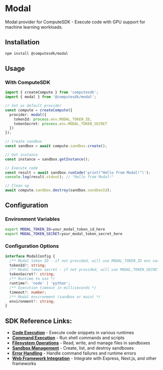 # Modal

Modal provider for ComputeSDK - Execute code with GPU support for machine learning workloads.

## Installation

```bash
npm install @computesdk/modal
```

## Usage

### With ComputeSDK

```typescript
import { createCompute } from 'computesdk';
import { modal } from '@computesdk/modal';

// Set as default provider
const compute = createCompute({ 
  provider: modal({ 
    tokenId: process.env.MODAL_TOKEN_ID,
    tokenSecret: process.env.MODAL_TOKEN_SECRET
  }) 
});

// Create sandbox
const sandbox = await compute.sandbox.create();

// Get instance
const instance = sandbox.getInstance();

// Execute code
const result = await sandbox.runCode('print("Hello from Modal!")');
console.log(result.stdout); // "Hello from Modal!"

// Clean up
await compute.sandbox.destroy(sandbox.sandboxId);
```

## Configuration

### Environment Variables

```bash
export MODAL_TOKEN_ID=your_modal_token_id_here
export MODAL_TOKEN_SECRET=your_modal_token_secret_here
```

### Configuration Options

```typescript
interface ModalConfig {
  /** Modal token ID - if not provided, will use MODAL_TOKEN_ID env var */
  tokenId?: string;
  /** Modal token secret - if not provided, will use MODAL_TOKEN_SECRET env var */
  tokenSecret?: string;
  /** Runtime to use */
  runtime?: 'node' | 'python';
  /** Execution timeout in milliseconds */
  timeout?: number;
  /** Modal environment (sandbox or main) */
  environment?: string;
}
```
## SDK Reference Links:

- **[Code Execution](/docs/reference/code-execution)** - Execute code snippets in various runtimes
- **[Command Execution](/docs/reference/code-execution#basic-code-execution)** - Run shell commands and scripts
- **[Filesystem Operations](/docs/reference/filesystem)** - Read, write, and manage files in sandboxes
- **[Sandbox Management](/docs/reference/sandbox-management)** - Create, list, and destroy sandboxes
- **[Error Handling](/docs/reference/api-integration#error-handling)** - Handle command failures and runtime errors
- **[Web Framework Integration](/docs/reference/api-integration#web-framework-integration)** - Integrate with Express, Next.js, and other frameworks
